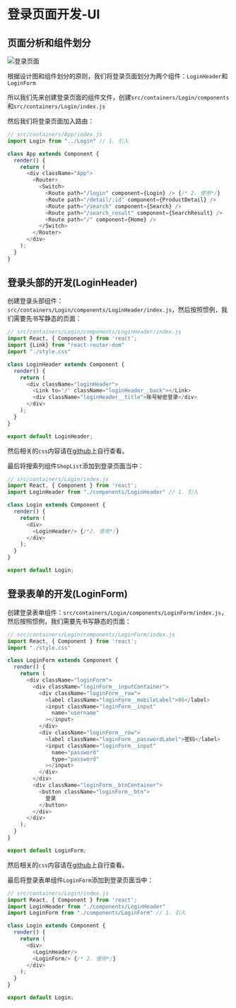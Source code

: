 # 登录页面开发-UI

## 页面分析和组件划分
<img :src="$withBase('/react_redux_jiagou_signinui.png')" alt="登录页面">

根据设计图和组件划分的原则，我们将登录页面划分为两个组件：`LoginHeader`和`LoginForm`

所以我们先来创建登录页面的组件文件，创建`src/containers/Login/components`和`src/containers/Login/index.js`

然后我们将登录页面加入路由：
```javascript
// src/containers/App/index.js
import Login from "../Login" // 1. 引入

class App extends Component {
  render() {
    return (
      <div className="App">
        <Router>
          <Switch>
          	<Route path="/login" component={Login} /> {/* 2. 使用*/}
            <Route path="/detail/:id" component={ProductDetail} />
            <Route path="/search" component={Search} />
            <Route path="/search_result" component={SearchResult} />
            <Route path="/" component={Home} />
          </Switch>
        </Router>
      </div>
    );
  }
}
```

## 登录头部的开发(LoginHeader)
创建登录头部组件：`src/containers/Login/components/LoginHeader/index.js`，然后按照惯例，我们需要先书写静态的页面：
```javascript
// src/containers/Login/components/LoginHeader/index.js
import React, { Component } from 'react';
import {Link} from "react-router-dom"
import "./style.css"

class LoginHeader extends Component {
  render() {
    return (
      <div className="loginHeader">
        <Link to='/' className="loginHeader__back"></Link>
        <div className="loginHeader__title">账号秘密登录</div>
      </div>
    );
  }
}

export default LoginHeader;
```
然后相关的`css`内容请在[github](https://github.com/taopoppy/fontdemo/tree/master/dianping-react/src/containers/Login/components/LoginHeader/style.css)上自行查看。

最后将搜索列组件`ShopList`添加到登录页面当中：
```javascript
// src/containers/Login/index.js
import React, { Component } from 'react';
import LoginHeader from "./components/LoginHeader" // 1. 引入

class Login extends Component {
  render() {
    return (
      <div>
        <LoginHeader/> {/*2. 使用*/}
      </div>
    );
  }
}

export default Login;
```

## 登录表单的开发(LoginForm)
创建登录表单组件：`src/containers/Login/components/LoginForm/index.js`，然后按照惯例，我们需要先书写静态的页面：
```javascript
// src/containers/Login/components/LoginForm/index.js
import React, { Component } from 'react';
import "./style.css"

class LoginForm extends Component {
  render() {
    return (
      <div className="loginForm">
        <div className="loginForm__inputContainer">
          <div className="loginForm__row">
            <label className="loginForm__mobileLabel">86</label>
            <input className="loginForm__input"
              name="username"
            ></input>
          </div>
          <div className="loginForm__row">
            <label className="loginForm__passwordLabel">密码</label>
            <input className="loginForm__input"
              name="password"
              type="password"
            ></input>
          </div>
        </div>
        <div className="loginForm__btnContainer">
          <button className="loginForm__btn">
            登录
          </button>
        </div>
      </div>
    );
  }
}

export default LoginForm;
```
然后相关的`css`内容请在[github](https://github.com/taopoppy/fontdemo/tree/master/dianping-react/src/containers/Login/components/LoginForm/style.css)上自行查看。

最后将登录表单组件`LoginForm`添加到登录页面当中：
```javascript
// src/containers/Login/index.js
import React, { Component } from 'react';
import LoginHeader from "./components/LoginHeader"
import LoginForm from "./components/LoginForm" // 1. 引入

class Login extends Component {
  render() {
    return (
      <div>
        <LoginHeader/>
        <LoginForm/> {/* 2. 使用*/}
      </div>
    );
  }
}

export default Login;
```
